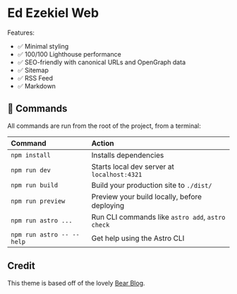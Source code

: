 # Ed Ezekiel Web

Features:

- ✅ Minimal styling
- ✅ 100/100 Lighthouse performance
- ✅ SEO-friendly with canonical URLs and OpenGraph data
- ✅ Sitemap
- ✅ RSS Feed
- ✅ Markdown

## 🧞 Commands

All commands are run from the root of the project, from a terminal:

| Command                   | Action                                           |
| :------------------------ | :----------------------------------------------- |
| `npm install`             | Installs dependencies                            |
| `npm run dev`             | Starts local dev server at `localhost:4321`      |
| `npm run build`           | Build your production site to `./dist/`          |
| `npm run preview`         | Preview your build locally, before deploying     |
| `npm run astro ...`       | Run CLI commands like `astro add`, `astro check` |
| `npm run astro -- --help` | Get help using the Astro CLI                     |

## Credit

This theme is based off of the lovely [Bear Blog](https://github.com/HermanMartinus/bearblog/).
